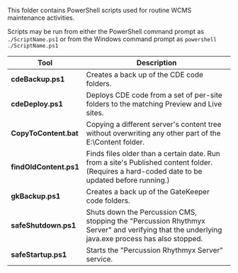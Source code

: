 This folder contains PowerShell scripts used for routine WCMS maintenance activities.

Scripts may be run from either the PowerShell command prompt as `./ScriptName.ps1` or
from the Windows command prompt as `powershell ./ScriptName.ps1`

| Tool | Description |
| --- | --- |
| **cdeBackup.ps1** |	Creates a back up of the CDE code folders. |
| **cdeDeploy.ps1** |	Deploys CDE code from a set of per-site folders to the matching Preview and Live sites.|
| **CopyToContent.bat** |	Copying a different server's content tree without overwriting any other part of the E:\Content folder.|
| **findOldContent.ps1** |	Finds files older than a certain date. Run from a site's Published content folder.  (Requires a hard-coded date to be updated before running.) |
| **gkBackup.ps1** |	Creates a back up of the GateKeeper code folders.|
| **safeShutdown.ps1** |	Shuts down the Percussion CMS, stopping the "Percussion Rhythmyx Server" and verifying that the underlying java.exe process has also stopped.|
| **safeStartup.ps1** |		Starts the "Percussion Rhythmyx Server" service. |
